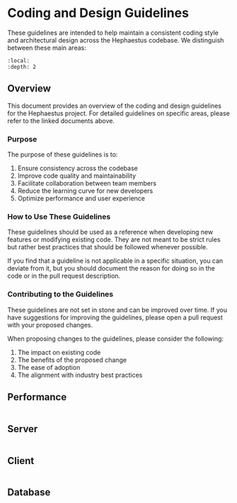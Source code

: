 # Coding and Design Guidelines

These guidelines are intended to help maintain a consistent coding style and architectural design across the Hephaestus codebase. We distinguish between these main areas:

```{contents}
:local:
:depth: 2
```


## Overview

This document provides an overview of the coding and design guidelines for the Hephaestus project. For detailed guidelines on specific areas, please refer to the linked documents above.

### Purpose

The purpose of these guidelines is to:

1. Ensure consistency across the codebase
2. Improve code quality and maintainability
3. Facilitate collaboration between team members
4. Reduce the learning curve for new developers
5. Optimize performance and user experience

### How to Use These Guidelines

These guidelines should be used as a reference when developing new features or modifying existing code. They are not meant to be strict rules but rather best practices that should be followed whenever possible.

If you find that a guideline is not applicable in a specific situation, you can deviate from it, but you should document the reason for doing so in the code or in the pull request description.

### Contributing to the Guidelines

These guidelines are not set in stone and can be improved over time. If you have suggestions for improving the guidelines, please open a pull request with your proposed changes.

When proposing changes to the guidelines, please consider the following:

1. The impact on existing code
2. The benefits of the proposed change
3. The ease of adoption
4. The alignment with industry best practices


## Performance

```{include} performance.md
```

## Server

```{include} server.md
```

## Client

```{include} client.md
```

## Database

```{include} database.md